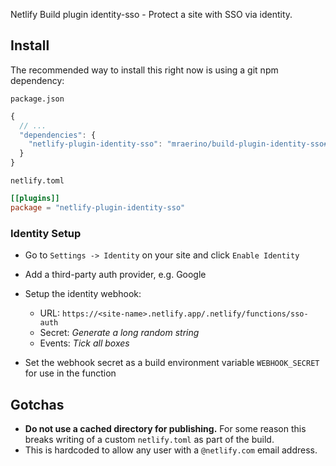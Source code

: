 Netlify Build plugin identity-sso - Protect a site with SSO via identity.

## Install

The recommended way to install this right now is using a git npm dependency:

`package.json`

```js
{
  // ...
  "dependencies": {
    "netlify-plugin-identity-sso": "mraerino/build-plugin-identity-sso#semver:^0.1"
  }
}
```

`netlify.toml`

```toml
[[plugins]]
package = "netlify-plugin-identity-sso"
```

### Identity Setup

- Go to `Settings -> Identity` on your site and click `Enable Identity`
- Add a third-party auth provider, e.g. Google
- Setup the identity webhook:

  - URL: `https://<site-name>.netlify.app/.netlify/functions/sso-auth`
  - Secret: _Generate a long random string_
  - Events: _Tick all boxes_

- Set the webhook secret as a build environment variable `WEBHOOK_SECRET` for
  use in the function

## Gotchas

- **Do not use a cached directory for publishing.** For some reason this breaks
  writing of a custom `netlify.toml` as part of the build.
- This is hardcoded to allow any user with a `@netlify.com` email address.
